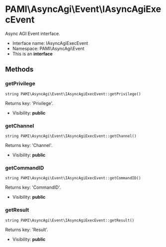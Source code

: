 PAMI\AsyncAgi\Event\IAsyncAgiExecEvent
===============

Async AGI Event interface.




* Interface name: IAsyncAgiExecEvent
* Namespace: PAMI\AsyncAgi\Event
* This is an **interface**






Methods
-------


### getPrivilege

    string PAMI\AsyncAgi\Event\IAsyncAgiExecEvent::getPrivilege()

Returns key: 'Privilege'.



* Visibility: **public**




### getChannel

    string PAMI\AsyncAgi\Event\IAsyncAgiExecEvent::getChannel()

Returns key: 'Channel'.



* Visibility: **public**




### getCommandID

    string PAMI\AsyncAgi\Event\IAsyncAgiExecEvent::getCommandID()

Returns key: 'CommandID'.



* Visibility: **public**




### getResult

    string PAMI\AsyncAgi\Event\IAsyncAgiExecEvent::getResult()

Returns key: 'Result'.



* Visibility: **public**



